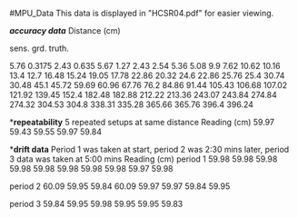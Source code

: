 #MPU_Data
This data is displayed in "HCSR04.pdf" for easier viewing. 

***accuracy data***
Distance (cm) 

sens.   grd. truth. 

5.76	0.3175
2.43	0.635
5.67	1.27
2.43	2.54
5.36	5.08
9.9	7.62
10.62	10.16
13.4	12.7
16.48	15.24
19.05	17.78
22.86	20.32
24.6	22.86
25.76	25.4
30.74	30.48
45.1	45.72
59.69	60.96
67.76	76.2
84.86	91.44
105.43	106.68
107.02	121.92
139.45	152.4
182.48	182.88
212.22	213.36
243.07	243.84
274.84	274.32
304.53	304.8
338.31	335.28
365.66	365.76
396.4	396.24


***repeatability**
5 repeated setups at same distance 
Reading (cm)
59.97
59.43
59.55
59.97
59.84





***drift data**
Period 1 was taken at start, period 2 was 2:30 mins later, period 3 data was taken at 5:00 mins
Reading (cm)
period 1 
59.98
59.98
59.98
59.98
59.98
59.98
59.98
59.98
59.97
59.98

period 2
60.09
59.95
59.84
60.09
59.97
59.97
59.84
59.95

period 3
59.84
59.95
59.98
59.95
59.95
59.83
